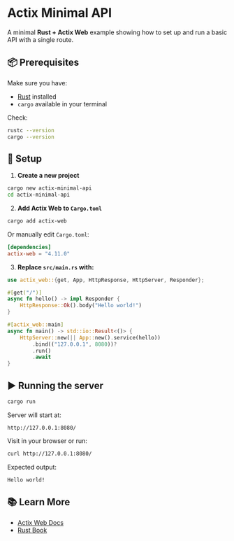 # Actix Minimal API

A minimal **Rust + Actix Web** example showing how to set up and run a basic API with a single route.

## 📦 Prerequisites

Make sure you have:

* [Rust](https://www.rust-lang.org/tools/install) installed
* `cargo` available in your terminal

Check:

```bash
rustc --version
cargo --version
```

## 🚀 Setup

1. **Create a new project**

```bash
cargo new actix-minimal-api
cd actix-minimal-api
```

2. **Add Actix Web to `Cargo.toml`**

```bash
cargo add actix-web
```

Or manually edit `Cargo.toml`:

```toml
[dependencies]
actix-web = "4.11.0"
```

3. **Replace `src/main.rs` with:**

```rust
use actix_web::{get, App, HttpResponse, HttpServer, Responder};

#[get("/")]
async fn hello() -> impl Responder {
    HttpResponse::Ok().body("Hello world!")
}

#[actix_web::main]
async fn main() -> std::io::Result<()> {
    HttpServer::new(|| App::new().service(hello))
        .bind(("127.0.0.1", 8080))?
        .run()
        .await
}
```

## ▶ Running the server

```bash
cargo run
```

Server will start at:

```
http://127.0.0.1:8080/
```

Visit in your browser or run:

```bash
curl http://127.0.0.1:8080/
```

Expected output:

```
Hello world!
```

## 📚 Learn More

* [Actix Web Docs](https://actix.rs/)
* [Rust Book](https://doc.rust-lang.org/book/)
